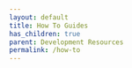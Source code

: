 ```yaml
---
layout: default
title: How To Guides
has_children: true
parent: Development Resources
permalink: /how-to
---
```

